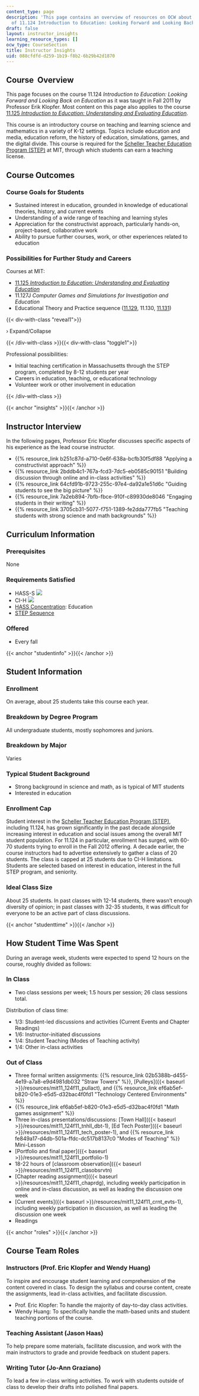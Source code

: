 ```yaml
---
content_type: page
description: 'This page contains an overview of resources on OCW about the teaching
  of 11.124 Introduction to Education: Looking Forward and Looking Back on Education.'
draft: false
layout: instructor_insights
learning_resource_types: []
ocw_type: CourseSection
title: Instructor Insights
uid: 088cfdfd-d259-1b19-f8b2-6b29b42d1870
---
```

## Course  Overview

This page focuses on the course 11.124 *Introduction to Education: Looking Forward and Looking Back on Education* as it was taught in Fall 2011 by Professor Erik Klopfer. Most content on this page also applies to the course [11.125 *Introduction to Education: Understanding and Evaluating Education*](/courses/11-125-introduction-to-education-understanding-and-evaluating-education-spring-2009).

This course is an introductory course on teaching and learning science and mathematics in a variety of K-12 settings. Topics include education and media, education reform, the history of education, simulations, games, and the digital divide. This course is required for the [Scheller Teacher Education Program (STEP)](https://education.mit.edu/) at MIT, through which students can earn a teaching license.

## Course Outcomes

### Course Goals for Students

- Sustained interest in education, grounded in knowledge of educational theories, history, and current events
- Understanding of a wide range of teaching and learning styles
- Appreciation for the constructivist approach, particularly hands-on, project-based, collaborative work
- Ability to pursue further courses, work, or other experiences related to education

### Possibilities for Further Study and Careers

Courses at MIT:

- [11.125 *Introduction to Education: Understanding and Evaluating Education*](/courses/11-125-introduction-to-education-understanding-and-evaluating-education-spring-2009)
- 11.127J *Computer Games and Simulations for Investigation and Education*
- Educational Theory and Practice sequence ([11.129](/courses/11-129-educational-theory-and-practice-i-fall-2011), 11.130, [11.131](/courses/11-131-educational-theory-and-practice-iii-spring-2012))

{{< div-with-class "reveal1">}}

› Expand/Collapse

{{< /div-with-class >}}{{< div-with-class "toggle1">}}

Professional possibilities:

- Initial teaching certification in Massachusetts through the STEP program, completed by 8-12 students per year
- Careers in education, teaching, or educational technology
- Volunteer work or other involvement in education

{{< /div-with-class >}}

{{< anchor "insights" >}}{{< /anchor >}}

## Instructor Interview

In the following pages, Professor Eric Klopfer discusses specific aspects of his experience as the lead course instructor.

- {{% resource_link b251c87d-a710-0e6f-638a-bcfb30f5df88 "Applying a constructivist approach" %}}
- {{% resource_link 2bddb4c1-767a-fcd3-7dc5-eb0585c90151 "Building discussion through online and in-class activities" %}}
- {{% resource_link 64cfd91b-9723-255c-97e4-da92a1e51d6c "Guiding students to see the big picture" %}}
- {{% resource_link 7a2eb894-7bfb-fbce-910f-c89930de8046 "Engaging students in their writing" %}}
- {{% resource_link 3705cb31-5077-f751-1389-fe2dda777fb5 "Teaching students with strong science and math backgrounds" %}}

## Curriculum Information

### Prerequisites

None

### Requirements Satisfied

- HASS-S ![](/images/educator/icon-question-hass-s.png)
- CI-H ![](/images/educator/icon-question-cih.png)
- [HASS Concentration](http://web.mit.edu/hassreq/concentrations.html): Education
- [STEP Sequence](http://education.mit.edu/classes/overview)

### Offered

- Every fall

{{< anchor "studentinfo" >}}{{< /anchor >}}

## Student Information

### Enrollment

On average, about 25 students take this course each year.

### Breakdown by Degree Program

All undergraduate students, mostly sophomores and juniors.

### Breakdown by Major

Varies

### Typical Student Background

- Strong background in science and math, as is typical of MIT students
- Interested in education

### Enrollment Cap

Student interest in the [Scheller Teacher Education Program (STEP)](https://education.mit.edu/), including 11.124, has grown significantly in the past decade alongside increasing interest in education and social issues among the overall MIT student population. For 11.124 in particular, enrollment has surged, with 60-70 students trying to enroll in the Fall 2012 offering. A decade earlier, the course instructors had to advertise extensively to gather a class of 20 students. The class is capped at 25 students due to CI-H limitations. Students are selected based on interest in education, interest in the full STEP program, and seniority.

### Ideal Class Size

About 25 students. In past classes with 12-14 students, there wasn’t enough diversity of opinion; in past classes with 32-35 students, it was difficult for everyone to be an active part of class discussions.

{{< anchor "studenttime" >}}{{< /anchor >}}

## How Student Time Was Spent

During an average week, students were expected to spend 12 hours on the course, roughly divided as follows:

### In Class

- Two class sessions per week; 1.5 hours per session; 26 class sessions total.

Distribution of class time:

- 1/3: Student-led discussions and activities (Current Events and Chapter Readings)
- 1/6: Instructor-initiated discussions
- 1/4: Student Teaching (Modes of Teaching activity)
- 1/4: Other in-class activities

### Out of Class

- Three formal written assignments: {{% resource_link 02b5388b-d455-4e19-a7a8-e9d4981db032 "Straw Towers" %}}, \[Pulleys\]({{< baseurl >}}/resources/mit11\_124f11\_pullact), and {{% resource_link ef6ab5ef-b820-01e3-e5d5-d32bac4f0fd1 "Technology Centered Environments" %}}
- {{% resource_link ef6ab5ef-b820-01e3-e5d5-d32bac4f0fd1 "Math games assignment" %}}
- Three in-class presentations/discussions: \[Town Hall\]({{< baseurl >}}/resources/mit11\_124f11\_tnhll\_dbt-1), \[Ed Tech Poster\]({{< baseurl >}}/resources/mit11\_124f11\_tech\_poster-1), and {{% resource_link fe849a17-d4db-501a-ffdc-dc517b8137c0 "Modes of Teaching" %}} Mini-Lesson
- \[Portfolio and final paper\]({{< baseurl >}}/resources/mit11\_124f11\_portfolio-1)
- 18-22 hours of \[classroom observation\]({{< baseurl >}}/resources/mit11\_124f11\_clasobsrvtn)
- \[Chapter reading assignment\]({{< baseurl >}}/resources/mit11\_124f11\_chaprdg), including weekly participation in online and in-class discussion, as well as leading the discussion one week
- \[Current events\]({{< baseurl >}}/resources/mit11\_124f11\_crnt\_evts-1), including weekly participation in discussion, as well as leading the discussion one week
- Readings

{{< anchor "roles" >}}{{< /anchor >}}

## Course Team Roles

### Instructors (Prof. Eric Klopfer and Wendy Huang)

To inspire and encourage student learning and comprehension of the content covered in class. To design the syllabus and course content, create the assignments, lead in-class activities, and facilitate discussion.

- Prof. Eric Klopfer: To handle the majority of day-to-day class activities.
- Wendy Huang: To specifically handle the math-based units and student teaching portions of the course.

### Teaching Assistant (Jason Haas)

To help prepare some materials, facilitate discussion, and work with the main instructors to grade and provide feedback on student papers.

### Writing Tutor (Jo-Ann Graziano)

To lead a few in-class writing activities. To work with students outside of class to develop their drafts into polished final papers.